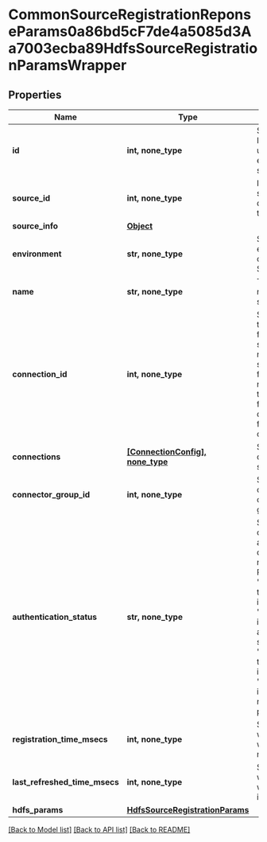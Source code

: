 # CommonSourceRegistrationReponseParams0a86bd5cF7de4a5085d3Aa7003ecba89HdfsSourceRegistrationParamsWrapper


## Properties
Name | Type | Description | Notes
------------ | ------------- | ------------- | -------------
**id** | **int, none_type** | Source Registration ID. This can be used to retrieve, edit or delete the source registration. | [optional] [readonly] 
**source_id** | **int, none_type** | ID of top level source object discovered after the registration. | [optional] [readonly] 
**source_info** | [**Object**](Object.md) |  | [optional] 
**environment** | **str, none_type** | Specifies the environment type of the Protection Source. | [optional] 
**name** | **str, none_type** | The user specified name for this source. | [optional] 
**connection_id** | **int, none_type** | Specifies the id of the connection from where this source is reachable. This should only be set for a source being registered by a tenant user. This field will be depricated in future. Use connections field. | [optional] 
**connections** | [**[ConnectionConfig], none_type**](ConnectionConfig.md) | Specfies the list of connections for the source. | [optional] 
**connector_group_id** | **int, none_type** | Specifies the connector group id of connector groups. | [optional] 
**authentication_status** | **str, none_type** | Specifies the status of the authentication during the registration of a Protection Source. &#39;Pending&#39; indicates the authentication is in progress. &#39;Scheduled&#39; indicates the authentication is scheduled. &#39;Finished&#39; indicates the authentication is completed. &#39;RefreshInProgress&#39; indicates the refresh is in progress. | [optional] [readonly] 
**registration_time_msecs** | **int, none_type** | Specifies the time when the source was registered in milliseconds | [optional] [readonly] 
**last_refreshed_time_msecs** | **int, none_type** | Specifies the time when the source was last refreshed in milliseconds. | [optional] [readonly] 
**hdfs_params** | [**HdfsSourceRegistrationParams**](HdfsSourceRegistrationParams.md) |  | [optional] 

[[Back to Model list]](../README.md#documentation-for-models) [[Back to API list]](../README.md#documentation-for-api-endpoints) [[Back to README]](../README.md)


